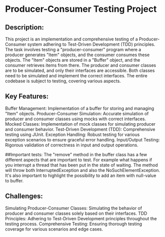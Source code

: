 # Producer-Consumer Testing Project
## Description:
This project is an implementation and comprehensive testing of a Producer-Consumer system adhering to Test-Driven Development (TDD) principles. The task involves testing a "producer-consumer" program where a producer generates "Item" objects, and the consumer consumes these objects. The "Item" objects are stored in a "Buffer" object, and the consumer retrieves items from there. The producer and consumer classes are to be simulated, and only their interfaces are accessible. Both classes need to be simulated and implement the correct interfaces. The entire codebase is subject to testing, covering various aspects.

## Key Features:
Buffer Management: Implementation of a buffer for storing and managing "Item" objects.
Producer-Consumer Simulation: Accurate simulation of producer and consumer classes using mocks with correct interfaces.
Mocked Classes: Implementation of mock classes for simulating producer and consumer behavior.
Test-Driven Development (TDD): Comprehensive testing using JUnit.
Exception Handling: Robust testing for various exception scenarios to ensure graceful error handling.
Input/Output Testing: Rigorous validation of correctness in input and output operations.

##Important tests:
The "remove" method in the buffer class has a few different aspects that are important to test. For example what happens if you interrupt a thread that has been put in the state of waiting. The method will throw both InterruptedException and also the NoSuchElementException. 
It's also important to highlight the possibility to add an item with null-value to buffer.

## Challenges:
Simulating Producer-Consumer Classes: Simulating the behavior of producer and consumer classes solely based on their interfaces.
TDD Principles: Adhering to Test-Driven Development principles throughout the testing process.
Comprehensive Testing: Ensuring thorough testing coverage for various scenarios and edge cases.
